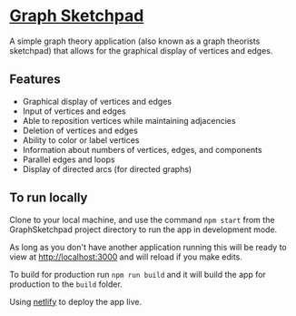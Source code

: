 # <a href="https://graphsketchpad.michaelis.net/" target="_blank" rel="noreferrer noopener">Graph Sketchpad</a>

A simple graph theory application (also known as a graph theorists sketchpad) that allows for the graphical display of vertices and edges.

## Features

* Graphical display of vertices and edges
* Input of vertices and edges
* Able to reposition vertices while maintaining adjacencies
* Deletion of vertices and edges
* Ability to color or label vertices
* Information about numbers of vertices, edges, and components
* Parallel edges and loops
* Display of directed arcs (for directed graphs)

## To run locally

Clone to your local machine, and use the command `npm start` from the GraphSketchpad project directory to run the app in development mode.

As long as you don't have another application running this will be ready to view at [http://localhost:3000](http://localhost:3000) and will reload if you make edits.

To build for production run `npm run build` and it will build the app for production to the `build` folder.

Using <a href="https://www.netlify.com/" target="_blank" rel="noreferrer noopener">netlify</a> to deploy the app live.

